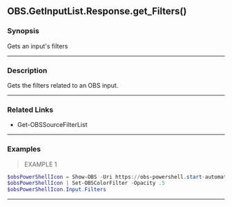 OBS.GetInputList.Response.get_Filters()
---------------------------------------




### Synopsis
Gets an input's filters



---


### Description

Gets the filters related to an OBS input.



---


### Related Links
* Get-OBSSourceFilterList





---


### Examples
> EXAMPLE 1

```PowerShell
$obsPowerShellIcon = Show-OBS -Uri https://obs-powershell.start-automating.com/Assets/obs-powershell-animated-icon.svg
$obsPowerShellIcon | Set-OBSColorFilter -Opacity .5
$obsPowerShellIcon.Input.Filters
```


---
